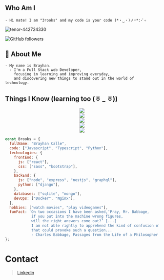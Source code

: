 ## Who Am I

    - Hi mate! I am "3rooks" and my code is your code (*・‿・)ノ⌒*:･ﾟ✧

![tenor-442724330](https://user-images.githubusercontent.com/88177467/205187403-b88c4750-65f6-418d-8c26-347a88e4f973.gif)

![GitHub followers](https://img.shields.io/github/followers/3rooks?label=Follow&style=social)

## 🚀 About Me

    - My name is Brayhan.
      - I'm a Full Stack web Developer,
        focusing in learning and improving everyday,
        and discovering new things to stand out in the world of technology.

## Things I Know (learning too (ㆆ \_ ㆆ))

<p align="center">
    <img src="https://skillicons.dev/icons?i=html,css,scss,bootstrap"><br>
    <img src="https://skillicons.dev/icons?i=js,ts,react,nextjs"><br>
    <img src="https://skillicons.dev/icons?i=nodejs,express,mongo,graphql,nestjs"><br>
    <img src="https://skillicons.dev/icons?i=git,vscode,linux,bash,docker,nginx"><br>
    <img src="https://skillicons.dev/icons?i=py,django,sqlite">
</p>

```javascript
const Brooks = {
  fullName: "Brayhan Calle",
  code: ["Javascript", "Typescript", "Python"],
  technologies: {
    frontEnd: {
      js: ["react"],
      css: ["sass", "bootstrap"],
    },
    backEnd: {
      js: ["node", "express", "nestjs", "graphql"],
      python: ["django"],
    },
    databases: ["sqlite", "mongo"],
    devOps: ["Docker", "Nginx"],
  },
  hobbies: ["watch movies", "play videogames"],
  funFact: `On two occasions I have been asked,‘Pray, Mr. Babbage,
            if you put into the machine wrong figures,
            will the right answers come out?’ [...]
            I am not able rightly to apprehend the kind of confusion of ideas
            that could provoke such a question...
            - Charles Babbage, Passages from the Life of a Philosopher (1864)`,
};
```

# Contact

> [Linkedin](https://www.linkedin.com/in/brayhan-calle-098569245/)
